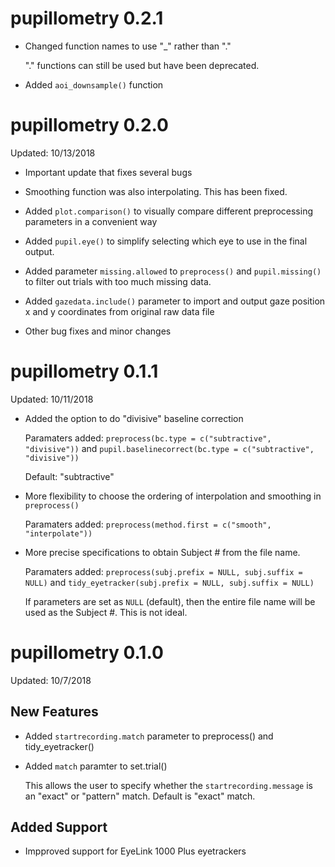 # pupillometry 0.2.1

* Changed function names to use "_" rather than "."

  "." functions can still be used but have been deprecated.
  
* Added `aoi_downsample()` function

# pupillometry 0.2.0

Updated: 10/13/2018

* Important update that fixes several bugs

* Smoothing function was also interpolating. This has been fixed. 

* Added `plot.comparison()` to visually compare different preprocessing parameters in a convenient way

* Added `pupil.eye()` to simplify selecting which eye to use in the final output.

* Added parameter `missing.allowed` to `preprocess()` and `pupil.missing()` to filter out trials with too much missing data.

* Added `gazedata.include()` parameter to import and output gaze position x and y coordinates from original raw data file

* Other bug fixes and minor changes

# pupillometry 0.1.1

Updated: 10/11/2018

* Added the option to do "divisive" baseline correction

    Paramaters added: `preprocess(bc.type = c("subtractive", "divisive"))` and `pupil.baselinecorrect(bc.type = c("subtractive", "divisive"))`
    
    Default: "subtractive"

* More flexibility to choose the ordering of interpolation and smoothing in `preprocess()`

    Paramaters added: `preprocess(method.first = c("smooth", "interpolate"))`
    
* More precise specifications to obtain Subject # from the file name.

    Paramaters added: `preprocess(subj.prefix = NULL, subj.suffix = NULL)` and `tidy_eyetracker(subj.prefix = NULL, subj.suffix = NULL)`
    
    If parameters are set as `NULL` (default), then the entire file name will be used as the Subject #. This is not ideal.


# pupillometry 0.1.0

Updated: 10/7/2018

## New Features

* Added `startrecording.match` parameter to preprocess() and tidy_eyetracker()
* Added `match` paramter to set.trial()

    This allows the user to specify whether the `startrecording.message` is an "exact" or "pattern" match. Default is "exact" match.
    
## Added Support

* Impproved support for EyeLink 1000 Plus eyetrackers
